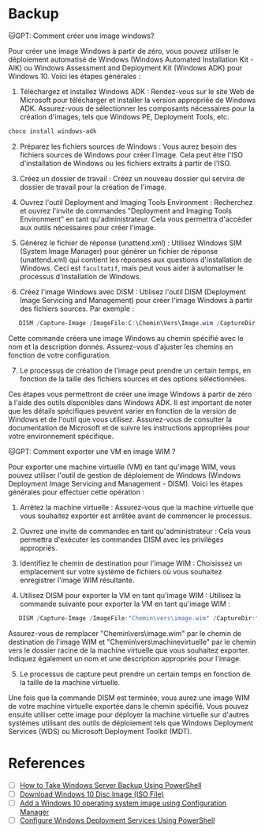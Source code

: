 # Backup

:cat:GPT: Comment créer une image windows?

Pour créer une image Windows à partir de zéro, vous pouvez utiliser le déploiement automatisé de Windows (Windows Automated Installation Kit - AIK) ou Windows Assessment and Deployment Kit (Windows ADK) pour Windows 10. Voici les étapes générales :

1. Téléchargez et installez Windows ADK : Rendez-vous sur le site Web de Microsoft pour télécharger et installer la version appropriée de Windows ADK. Assurez-vous de sélectionner les composants nécessaires pour la création d'images, tels que Windows PE, Deployment Tools, etc.

```bash
choco install windows-adk
```

2. Préparez les fichiers sources de Windows : Vous aurez besoin des fichiers sources de Windows pour créer l'image. Cela peut être l'ISO d'installation de Windows ou les fichiers extraits à partir de l'ISO.

3. Créez un dossier de travail : Créez un nouveau dossier qui servira de dossier de travail pour la création de l'image.

4. Ouvrez l'outil Deployment and Imaging Tools Environment : Recherchez et ouvrez l'invite de commandes "Deployment and Imaging Tools Environment" en tant qu'administrateur. Cela vous permettra d'accéder aux outils nécessaires pour créer l'image.

5. Générez le fichier de réponse (unattend.xml) : Utilisez Windows SIM (System Image Manager) pour générer un fichier de réponse (unattend.xml) qui contient les réponses aux questions d'installation de Windows. Ceci est `facultatif`, mais peut vous aider à automatiser le processus d'installation de Windows.

6. Créez l'image Windows avec DISM : Utilisez l'outil DISM (Deployment Image Servicing and Management) pour créer l'image Windows à partir des fichiers sources. Par exemple :

```powershell
   DISM /Capture-Image /ImageFile:C:\Chemin\Vers\Image.wim /CaptureDir:C:\Chemin\Vers\FichiersSources /Name:"Nom de l'image" /Description:"Description de l'image" /Compress:Maximum
```

   Cette commande créera une image Windows au chemin spécifié avec le nom et la description donnés. Assurez-vous d'ajuster les chemins en fonction de votre configuration.

7. Le processus de création de l'image peut prendre un certain temps, en fonction de la taille des fichiers sources et des options sélectionnées.

Ces étapes vous permettront de créer une image Windows à partir de zéro à l'aide des outils disponibles dans Windows ADK. Il est important de noter que les détails spécifiques peuvent varier en fonction de la version de Windows et de l'outil que vous utilisez. Assurez-vous de consulter la documentation de Microsoft et de suivre les instructions appropriées pour votre environnement spécifique.


:cat:GPT: Comment exporter une VM en image WIM ?

Pour exporter une machine virtuelle (VM) en tant qu'image WIM, vous pouvez utiliser l'outil de gestion de déploiement de Windows (Windows Deployment Image Servicing and Management - DISM). Voici les étapes générales pour effectuer cette opération :

1. Arrêtez la machine virtuelle : Assurez-vous que la machine virtuelle que vous souhaitez exporter est arrêtée avant de commencer le processus.

2. Ouvrez une invite de commandes en tant qu'administrateur : Cela vous permettra d'exécuter les commandes DISM avec les privilèges appropriés.

3. Identifiez le chemin de destination pour l'image WIM : Choisissez un emplacement sur votre système de fichiers où vous souhaitez enregistrer l'image WIM résultante.

4. Utilisez DISM pour exporter la VM en tant qu'image WIM : Utilisez la commande suivante pour exporter la VM en tant qu'image WIM :

```powershell
   DISM /Capture-Image /ImageFile:"Chemin\vers\image.wim" /CaptureDir:"Chemin\vers\machinevirtuelle" /Name:"Nom de l'image" /Description:"Description de l'image" /Compress:Maximum
```

   Assurez-vous de remplacer "Chemin\vers\image.wim" par le chemin de destination de l'image WIM et "Chemin\vers\machinevirtuelle" par le chemin vers le dossier racine de la machine virtuelle que vous souhaitez exporter. Indiquez également un nom et une description appropriés pour l'image.

5. Le processus de capture peut prendre un certain temps en fonction de la taille de la machine virtuelle.

Une fois que la commande DISM est terminée, vous aurez une image WIM de votre machine virtuelle exportée dans le chemin spécifié. Vous pouvez ensuite utiliser cette image pour déployer la machine virtuelle sur d'autres systèmes utilisant des outils de déploiement tels que Windows Deployment Services (WDS) ou Microsoft Deployment Toolkit (MDT).


# References

- [ ] [How to Take Windows Server Backup Using PowerShell](https://www.ubackup.com/windows-server/windows-server-backup-powershell.html)
- [ ] [Download Windows 10 Disc Image (ISO File)](https://www.microsoft.com/en-us/software-download/windows10ISO)
- [ ] [Add a Windows 10 operating system image using Configuration Manager](https://learn.microsoft.com/en-us/windows/deployment/deploy-windows-cm/add-a-windows-10-operating-system-image-using-configuration-manager)
- [ ] [Configure Windows Deployment Services Using PowerShell](https://mcpmag.com/articles/2018/12/13/configure-wds-using-powershell.aspx)
